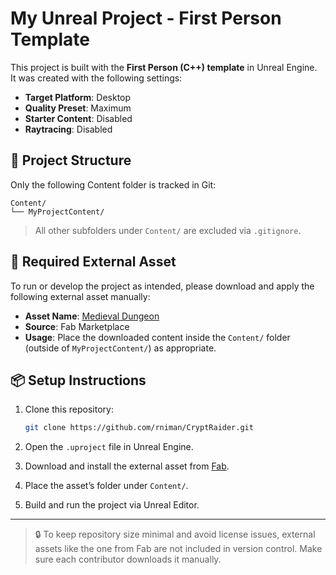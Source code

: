# My Unreal Project - First Person Template

This project is built with the **First Person (C++) template** in Unreal Engine.  
It was created with the following settings:

- **Target Platform**: Desktop
- **Quality Preset**: Maximum
- **Starter Content**: Disabled  
- **Raytracing**: Disabled  

## 🔧 Project Structure

Only the following Content folder is tracked in Git:

```
Content/
└── MyProjectContent/
```

> All other subfolders under `Content/` are excluded via `.gitignore`.

## 🎨 Required External Asset

To run or develop the project as intended, please download and apply the following external asset manually:

- **Asset Name**: [Medieval Dungeon](https://www.fab.com/ko/listings/c13bd0dc-ac4d-4595-b284-f81386b2e6ef)
- **Source**: Fab Marketplace
- **Usage**: Place the downloaded content inside the `Content/` folder (outside of `MyProjectContent/`) as appropriate.

## 📦 Setup Instructions

1. Clone this repository:
   ```bash
   git clone https://github.com/rniman/CryptRaider.git
   ```

2. Open the `.uproject` file in Unreal Engine.

3. Download and install the external asset from [Fab](https://www.fab.com/ko/listings/c13bd0dc-ac4d-4595-b284-f81386b2e6ef).

4. Place the asset’s folder under `Content/`.

5. Build and run the project via Unreal Editor.

---

> 🔒 To keep repository size minimal and avoid license issues, external assets like the one from Fab are not included in version control. Make sure each contributor downloads it manually.

